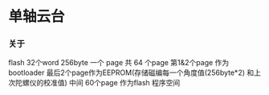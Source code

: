 # 单轴云台


### 关于

flash 32个word 256byte 一个 page 共 64 个page 第1&2个page 作为bootloader  最后2个page作为EEPROM(存储磁编每一个角度值(256byte*2) 和上次陀螺仪的校准值)
中间 60个page 作为flash 程序空间